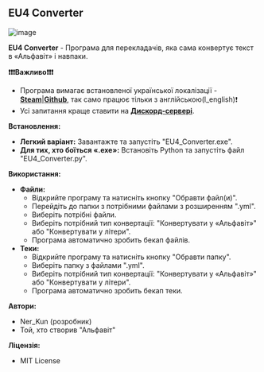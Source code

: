 ## EU4 Converter
![image](https://github.com/Ner-Kun/EU4_Converter/assets/94227626/11443c6a-d2d3-452c-9fba-c0dde530259c)

**EU4 Converter** - Програма для перекладачів, яка сама конвертує текст в «Альфавіт» і навпаки.

**❗❗❗Важливо❗❗❗**

* Програма вимагає встановленої української локалізації - [**Steam**](https://steamcommunity.com/sharedfiles/filedetails/?id=632273228)|[**Github**](https://github.com/vicner/eu4), так само працює тільки з англійською(l_english)❗
* Усі запитання краще ставити на [**Дискорд-сервері**](https://discord.gg/69kjWXm).

**Встановлення:**

* **Легкий варіант:** Завантажте та запустіть "EU4_Converter.exe".
* **Для тих, хто боїться «.exe»:** Встановіть Python та запустіть файл "EU4_Converter.py".

**Використання:**

* **Файли:**
    * Відкрийте програму та натисніть кнопку "Обравти файл(и)".
    * Перейдіть до папки з потрібними файлами з розширенням ".yml".
    * Виберіть потрібні файли.
    * Виберіть потрібний тип конвертації: "Конвертувати у «Альфавіт»" або "Конвертувати у літери".
    * Програма автоматично зробить бекап файлів.
* **Теки:**
    * Відкрийте програму та натисніть кнопку "Обравти папку".
    * Виберіть папку з файлами ".yml".
    * Виберіть потрібний тип конвертації: "Конвертувати у «Альфавіт»" або "Конвертувати у літери".
    * Програма автоматично зробить бекап теки.

**Автори:**

* Ner_Kun (розробник)
* Той, хто створив "Альфавіт"

**Ліцензія:**

* MIT License

